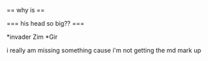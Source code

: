 == why is ==

=== his head so big?? ===

*invader Zim
*Gir

i really am missing something cause i'm not getting the md mark up

